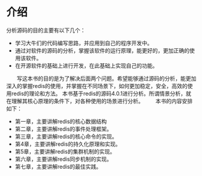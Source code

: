 # 介绍

分析源码的目的主要有以下几个：
* 学习大牛们的代码编写思路，并应用到自己的程序开发中。
* 通过对软件的源码的分析，掌握该软件的运行原理，能更好的，更加正确的使用该软件。
* 在开源软件的基础上进行开发，在此基础上实现自己的功能。

&emsp;&emsp;写这本书的目的是为了解决后面两个问题。希望能够通过源码的分析，能更加深入的掌握redis的使用，并掌握在不同场景下，如何更加稳定，安全，高效的使用redis的理论和方法。
本书基于redis的源码4.0.1进行分析。所谓情景分析，就在理解其核心原理的条件下，对各种使用的场景进行分析。
&emsp;&emsp;本书的内容安排如下：
* 第一章，主要讲解redis的核心数据结构
* 第二章，主要讲解redis的事件处理框架。
* 第三章，主要讲解redis的核心命令的实现。
* 第4章，主要讲解redis的持久化原理和实现。
* 第5章，主要讲解redis的集群机制的实现。
* 第六章，主要讲解redis同步机制的实现。
* 第七章，主要讲解redis的最佳实践。

